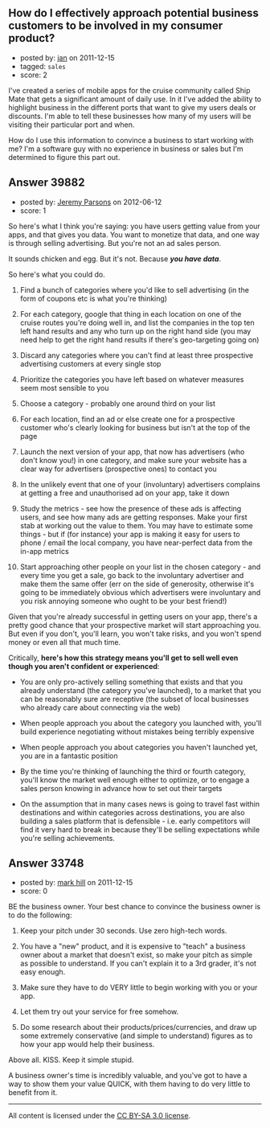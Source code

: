 ## How do I effectively approach potential business customers to be involved in my consumer product?

- posted by: [jan](https://stackexchange.com/users/-1/5724-jan) on 2011-12-15
- tagged: `sales`
- score: 2

I've created a series of mobile apps for the cruise community called Ship Mate that gets a significant amount of daily use. In it I've added the ability to highlight business in the different ports that want to give my users deals or discounts. I'm able to tell these businesses how many of my users will be visiting their particular port and when.

How do I use this information to convince a business to start working with me? I'm a software guy with no experience in business or sales but I'm determined to figure this part out.


## Answer 39882

- posted by: [Jeremy Parsons](https://stackexchange.com/users/-1/4291-jeremy-parsons) on 2012-06-12
- score: 1

So here's what I think you're saying: you have users getting value from your apps, and that gives you data. You want to monetize that data, and one way is through selling advertising. But you're not an ad sales person.

It sounds chicken and egg. But it's not. Because ***you have data***.

So here's what you could do. 

1. Find a bunch of categories where you'd like to sell advertising (in the form of coupons etc is what you're thinking)

1. For each category, google that thing in each location on one of the cruise routes you're doing well in, and list the companies in the top ten left hand results and any who turn up on the right hand side (you may need help to get the right hand results if there's geo-targeting going on)

1. Discard any categories where you can't find at least three prospective advertising customers at every single stop

1. Prioritize the categories you have left based on whatever measures seem most sensible to you 

1. Choose a category - probably one around third on your list

1. For each location, find an ad or else create one for a prospective customer who's clearly looking for business but isn't at the top of the page

1. Launch the next version of your app, that now has advertisers (who don't know you!) in one category, and make sure your website has a clear way for advertisers (prospective ones) to contact you

1. In the unlikely event that one of your (involuntary) advertisers complains at getting a free and unauthorised ad on your app, take it down

1. Study the metrics - see how the presence of these ads is affecting users, and see how many ads are getting responses. Make your first stab at working out the value to them. You may have to estimate some things - but if (for instance) your app is making it easy for users to phone / email the local company, you have near-perfect data from the in-app metrics

1. Start approaching other people on your list in the chosen category - and every time you get a sale, go back to the involuntary advertiser and make them the same offer (err on the side of generosity, otherwise it's going to be immediately obvious which advertisers were involuntary and you risk annoying someone who ought to be your best friend!)

Given that you're already successful in getting users on your app, there's a pretty good chance that your prospective market will start approaching you. But even if you don't, you'll learn, you won't take risks, and you won't spend money or even all that much time.

Critically, **here's how this strategy means you'll get to sell well even though you aren't confident or experienced**:

 - You are only pro-actively selling something that exists and that you already understand (the category you've launched), to a market that you can be reasonably sure are receptive (the subset of local businesses who already care about connecting via the web)

 - When people approach you about the category you launched with, you'll build experience negotiating without mistakes being terribly expensive

 - When people approach you about categories you haven't launched yet, you are in a fantastic position

 - By the time you're thinking of launching the third or fourth category, you'll know the market well enough either to optimize, or to engage a sales person knowing in advance how to set out their targets

 - On the assumption that in many cases news is going to travel fast within destinations and within categories across destinations, you are also building a sales platform that is defensible - i.e. early competitors will find it very hard to break in because they'll be selling expectations while you're selling achievements.


## Answer 33748

- posted by: [mark hill](https://stackexchange.com/users/-1/14959-mark-hill) on 2011-12-15
- score: 0

BE the business owner. Your best chance to convince the business owner is to do the following:

1) Keep your pitch under 30 seconds. Use zero high-tech words.  

2) You have a "new" product, and it is expensive to "teach" a business owner about a market that doesn't exist, so make your pitch as simple as possible to understand. If you can't explain it to a 3rd grader, it's not easy enough. 

3) Make sure they have to do VERY little to begin working with you or your app. 

4) Let them try out your service for free somehow. 

5) Do some research about their products/prices/currencies, and draw up some extremely conservative (and simple to understand) figures as to how your app would help their business. 


Above all. KISS. Keep it simple stupid.

A business owner's time is incredibly valuable, and you've got to have a way to show them your value QUICK, with them having to do very little to benefit from it.  



---

All content is licensed under the [CC BY-SA 3.0 license](https://creativecommons.org/licenses/by-sa/3.0/).
